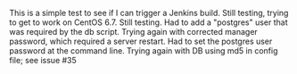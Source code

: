 This is a simple test to see if I can trigger a Jenkins build. Still testing, trying to get to work on CentOS 6.7. Still testing. Had to add a "postgres" user that was required by the db script. Trying again with corrected manager password, which required a server restart. Had to set the postgres user password at the command line.
Trying again with DB using md5 in config file; see issue #35
